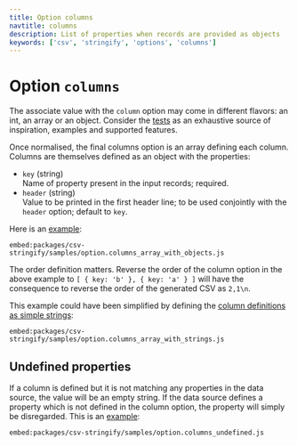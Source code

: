 ```yaml
---
title: Option columns
navtitle: columns
description: List of properties when records are provided as objects
keywords: ['csv', 'stringify', 'options', 'columns']
---
```


# Option `columns`

The associate value with the `column` option may come in different flavors: an int, an array or an object. Consider the [tests](https://github.com/adaltas/node-csv-stringify/blob/master/test/option.columns.coffee) as an exhaustive source of inspiration, examples and supported features.

Once normalised, the final columns option is an array defining each column. Columns are themselves defined as an object with the properties:

* `key` (string)   
  Name of property present in the input records; required.
* `header` (string)   
  Value to be printed in the first header line; to be used conjointly with the `header` option; default to `key`.

Here is an [example](https://github.com/adaltas/node-csv/blob/master/packages/csv-stringify/samples/option.columns_array_with_objects.js):

`embed:packages/csv-stringify/samples/option.columns_array_with_objects.js`

The order definition matters. Reverse the order of the column option in the above example to `[ { key: 'b' }, { key: 'a' } ]` will have the consequence to reverse the order of the generated CSV as `2,1\n`.

This example could have been simplified by defining the [column definitions as simple strings](https://github.com/adaltas/node-csv/blob/master/packages/csv-stringify/samples/option.columns_array_with_strings.js):

`embed:packages/csv-stringify/samples/option.columns_array_with_strings.js`

## Undefined properties

If a column is defined but it is not matching any properties in the data source, the value will be an empty string. If the data source defines a property which is not defined in the column option, the property will simply be disregarded. This is an [example](https://github.com/adaltas/node-csv/blob/master/packages/csv-stringify/samples/option.columns_undefined.js):

`embed:packages/csv-stringify/samples/option.columns_undefined.js`
